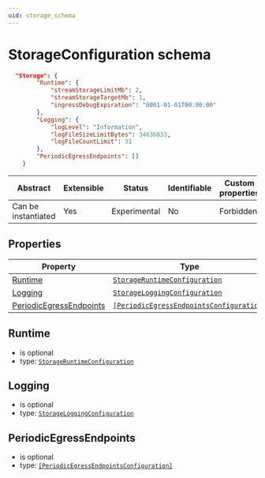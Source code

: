 ```yaml
---
uid: storage_schema
---
```


# StorageConfiguration schema

```json
  "Storage": {
        "Runtime": {
            "streamStorageLimitMb": 2,
            "streamStorageTargetMb": 1,
            "ingressDebugExpiration": "0001-01-01T00:00:00"
        },
        "Logging": {
            "logLevel": "Information",
            "logFileSizeLimitBytes": 34636833,
            "logFileCountLimit": 31
        },
        "PeriodicEgressEndpoints": []
    }
```

| Abstract            | Extensible | Status       | Identifiable | Custom properties | Additional properties | Defined in                                               |
| ------------------- | ---------- | ------------ | ------------ | ----------------- | --------------------- | -------------------------------------------------------- |
| Can be instantiated | Yes        | Experimental | No           | Forbidden         | Forbidden             | [Modbus_Logging_schema.json](Modbus_Logging_schema.json) |

## Properties

| Property                                        | Type      | Required | Nullable | Defined by                            |
| ----------------------------------------------- | --------- | -------- | -------- | ------------------------------------- |
| [Runtime](#runtime)         | [`StorageRuntimeConfiguration`](xref:storage_Runtime_schema) | Optional | Yes      | StorageRuntimeConfiguration |
| [Logging](#logging) | [`StorageLoggingConfiguration`](xref:Storage_Logging_schema) | Optional | Yes      | StorageLoggingConfiguration |
| [PeriodicEgressEndpoints](#periodicegressendpoints) | [`[PeriodicEgressEndpointsConfiguration]`](xref:storage_PeriodicEgressEndpoints_schema) | Optional | Yes      | PeriodicEgressEndpointsConfiguration |

## Runtime

- is optional
- type: [`StorageRuntimeConfiguration`](xref:storage_Runtime_schema)

## Logging

- is optional
- type: [`StorageLoggingConfiguration`](xref:Storage_Logging_schema)

## PeriodicEgressEndpoints

- is optional
- type: [`[PeriodicEgressEndpointsConfiguration]`](xref:storage_PeriodicEgressEndpoints_schema)

